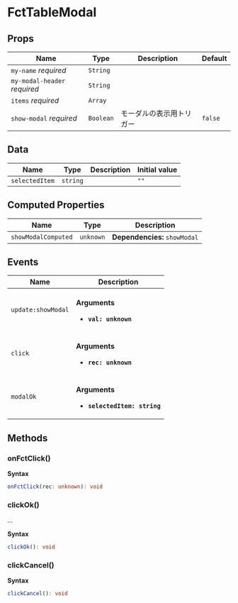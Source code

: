 # FctTableModal

## Props

| Name                         | Type      | Description  | Default |
| ---------------------------- | --------- | ------------ | ------- |
| `my-name` *required*         | `String`  |              |         |
| `my-modal-header` *required* | `String`  |              |         |
| `items` *required*           | `Array`   |              |         |
| `show-modal` *required*      | `Boolean` | モーダルの表示用トリガー | `false` |

## Data

| Name           | Type     | Description | Initial value |
| -------------- | -------- | ----------- | ------------- |
| `selectedItem` | `string` |             | `""`          |

## Computed Properties

| Name                | Type      | Description                   |
| ------------------- | --------- | ----------------------------- |
| `showModalComputed` | `unknown` | **Dependencies:** `showModal` |

## Events

| Name               | Description                                                         |
| ------------------ | ------------------------------------------------------------------- |
| `update:showModal` | <br/>**Arguments**<br/><ul><li>**`val: unknown`**</li></ul>         |
| `click`            | <br/>**Arguments**<br/><ul><li>**`rec: unknown`**</li></ul>         |
| `modalOk`          | <br/>**Arguments**<br/><ul><li>**`selectedItem: string`**</li></ul> |

## Methods

### onFctClick()

**Syntax**

```typescript
onFctClick(rec: unknown): void
```

### clickOk()

...

**Syntax**

```typescript
clickOk(): void
```

### clickCancel()

**Syntax**

```typescript
clickCancel(): void
```

